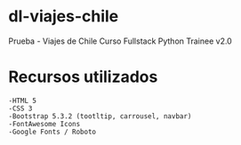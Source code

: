 # dl-viajes-chile
Prueba - Viajes de Chile
Curso Fullstack Python Trainee v2.0

# Recursos utilizados
```
-HTML 5
-CSS 3
-Bootstrap 5.3.2 (tootltip, carrousel, navbar)
-FontAwesome Icons
-Google Fonts / Roboto
```
